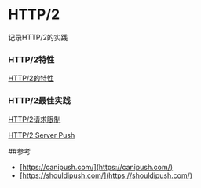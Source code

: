 # HTTP/2

记录HTTP/2的实践

### HTTP/2特性
[HTTP/2的特性](https://github.com/feifeipan/HTTP2)

### HTTP/2最佳实践

[HTTP/2请求限制](http-2%20request%20limit.md)

[HTTP/2 Server Push](https://github.com/feifeipan/HTTP2)

##参考
* [https://canipush.com/](https://canipush.com/)
* [https://shouldipush.com/](https://shouldipush.com/)
